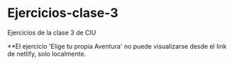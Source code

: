 # Ejercicios-clase-3
Ejercicios de la clase 3 de CIU

**El ejercicio 'Elige tu propia Aventura' no puede visualizarse desde el link de netlify, solo localmente.
